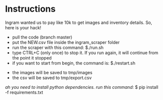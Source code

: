 # Instructions #

Ingram wanted us to pay like 10k to get images and inventory details. So, here is your hack!

- pull the code (branch master)
- put the NEW.csv file inside the ingram_scraper folder
- run the scraper with this command: $./run.sh
- type CTRL+C (only once) to stop it. If you run again, it will continue from the point it stopped
- if you want to start from begin, the command is: $./restart.sh

* the images will be saved to tmp/images
* the csv will be saved to tmp/export.csv

*ah you need to install python dependencies. run this command:*
$ pip install -f requirements.txt